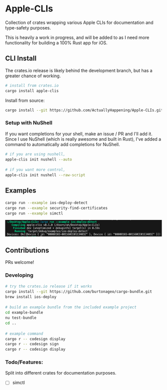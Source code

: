 # Apple-CLIs
Collection of crates wrapping various Apple CLIs for documentation and type-safety purposes.

This is heavily a work in progress, and will be added to as I need more functionality for building a 100% Rust app for iOS.

## CLI Install
The crates.io release is likely behind the development branch, but has a greater chance of working.
```sh
# install from crates.io
cargo install apple-clis
```

Install from source:
```sh
cargo install --git https://github.com/ActuallyHappening/Apple-CLIs.git apple-clis
```

### Setup with NuShell
If you want completions for your shell, make an issue / PR and I'll add it.
Since I use NuShell (which is really awesome and built in Rust), I've added a command to automatically add completions for NuShell.
```zsh
# if you are using nushell,
apple-clis init nushell --auto

# if you want more control,
apple-clis init nushell --raw-script
```

## Examples
```sh
cargo run --example ios-deploy-detect
cargo run --example security-find-certificates
cargo run --example simctl
```

![Example `ios-deploy --detect`](docs/ios-deploy-detect.png)

## Contributions
PRs welcome!

### Developing
```sh
# try the crates.io release if it works
cargo install --git https://github.com/burtonageo/cargo-bundle.git
brew install ios-deploy

# build an example bundle from the included example project
cd example-bundle
nu test-bundle
cd ..

# example command
cargo r -- codesign display
cargo r -- codesign sign
cargo r -- codesign display
```

### Todo/Features:
Split into different crates for documentation purposes.
- [ ] simctl